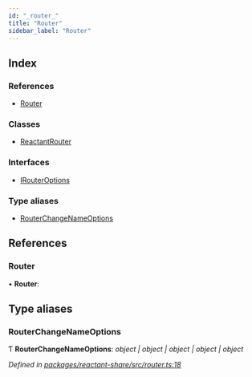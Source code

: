 ```yaml
---
id: "_router_"
title: "Router"
sidebar_label: "Router"
---
```


## Index

### References

* [Router](_router_.md#router)

### Classes

* [ReactantRouter](../classes/_router_.reactantrouter.md)

### Interfaces

* [IRouterOptions](../interfaces/_router_.irouteroptions.md)

### Type aliases

* [RouterChangeNameOptions](_router_.md#routerchangenameoptions)

## References

###  Router

• **Router**:

## Type aliases

###  RouterChangeNameOptions

Ƭ **RouterChangeNameOptions**: *object | object | object | object | object*

*Defined in [packages/reactant-share/src/router.ts:18](https://github.com/unadlib/reactant/blob/1f3f457d/packages/reactant-share/src/router.ts#L18)*
